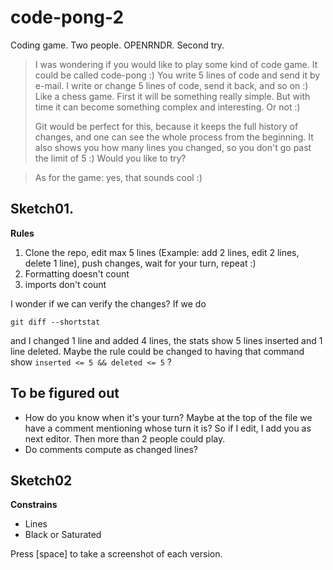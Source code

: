 # code-pong-2

Coding game. Two people. OPENRNDR. Second try.

> I was wondering if you would like to play some kind of code game. It
> could be called code-pong :) You write 5 lines of code and send it by
> e-mail. I write or change 5 lines of code, send it back, and so on :)
> Like a chess game. First it will be something really simple. But with
> time it can become something complex and interesting. Or not :)
>
> Git would be perfect for this, because it keeps the full history of
> changes, and one can see the whole process from the beginning. It also
> shows you how many lines you changed, so you don't go past the limit of
> 5 :) Would you like to try?

> As for the game: yes, that sounds cool :)

## Sketch01. 

**Rules**

1. Clone the repo, edit max 5 lines (Example: add 2 lines, edit 2 lines, delete 1 line), push changes, wait for your turn, repeat :)
2. Formatting doesn't count
3. imports don't count

I wonder if we can verify the changes? If we do

    git diff --shortstat

and I changed 1 line and added 4 lines, the stats show 5 lines inserted and 1
line deleted. Maybe the rule could be changed to having that command show
`inserted <= 5 && deleted <= 5` ?

## To be figured out

* How do you know when it's your turn? Maybe at the top of the file we have a comment mentioning whose turn it is? So if I edit, I add you as next editor. Then more than 2 people could play.
* Do comments compute as changed lines?

## Sketch02

**Constrains**

- Lines
- Black or Saturated

Press [space] to take a screenshot of each version.

